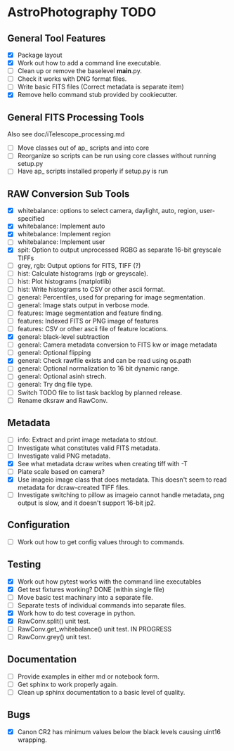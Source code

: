 # AstroPhotography TODO

## General Tool Features

- [X] Package layout
- [X] Work out how to add a command line executable.
- [ ] Clean up or remove the baselevel __main__.py.
- [ ] Check it works with DNG format files.
- [ ] Write basic FITS files (Correct metadata is separate item)
- [X] Remove hello command stub provided by cookiecutter.

## General FITS Processing Tools

Also see doc/iTelescope_processing.md

- [ ] Move classes out of ap_ scripts and into core
- [ ] Reorganize so scripts can be run using core classes without running setup.py
- [ ] Have ap_ scripts installed properly if setup.py is run

## RAW Conversion Sub Tools

- [X] whitebalance: options to select camera, daylight, auto, region, user-specified
- [X] whitebalance: Implement auto
- [X] whitebalance: Implement region
- [ ] whitebalance: Implement user
- [X] spit: Option to output unprocessed RGBG as separate 16-bit greyscale TIFFs
- [ ] grey, rgb: Output options for FITS, TIFF (?)
- [ ] hist: Calculate histograms (rgb or greyscale).
- [ ] hist: Plot histograms (matplotlib)
- [ ] hist: Write histograms to CSV or other ascii format.
- [ ] general: Percentiles, used for preparing for image segmentation.
- [ ] general: Image stats output in verbose mode.
- [ ] features: Image segmentation and feature finding.
- [ ] features: Indexed FITS or PNG image of features
- [ ] features: CSV or other ascii file of feature locations.
- [X] general: black-level subtraction
- [ ] general: Camera metadata conversion to FITS kw or image metadata
- [ ] general: Optional flipping
- [X] general: Check rawfile exists and can be read using os.path
- [ ] general: Optional normalization to 16 bit dynamic range. 
- [ ] general: Optional asinh strech.
- [ ] general: Try dng file type.
- [ ] Switch TODO file to list task backlog by planned release.
- [ ] Rename dksraw and RawConv.

## Metadata

- [ ] info: Extract and print image metadata to stdout.
- [ ] Investigate what constitutes valid FITS metadata.
- [ ] Investigate valid PNG metadata.
- [X] See what metadata dcraw writes when creating tiff with -T
- [ ] Plate scale based on camera?
- [X] Use imageio image class that does metadata. 
      This doesn't seem to read metadata for dcraw-created TIFF files.
- [ ] Investigate switching to pillow as imageio cannot handle metadata,
      png output is slow, and it doesn't support 16-bit jp2.

## Configuration

- [ ] Work out how to get config values through to commands.

## Testing

- [X] Work out how pytest works with the command line executables 
- [X] Get test fixtures working? DONE (within single file)
- [ ] Move basic test machinary into a separate file.
- [ ] Separate tests of individual commands into separate files.
- [X] Work how to do test coverage in python.
- [X] RawConv.split() unit test.
- [ ] RawConv.get_whitebalance() unit test. IN PROGRESS
- [ ] RawConv.grey() unit test.

## Documentation

- [ ] Provide examples in either md or notebook form.
- [ ] Get sphinx to work properly again.
- [ ] Clean up sphinx documentation to a basic level of quality.

## Bugs

- [X] Canon CR2 has minimum values below the black levels causing uint16 wrapping.
